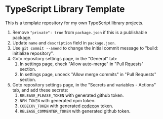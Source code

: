 # TypeScript Library Template

This is a template repository for my own TypeScript library projects.

1. Remove `"private": true` from `package.json` if this is a publishable package.
2. Update `name` and `description` field in `package.json`.
3. Use `git commit --amend` to change the initial commit message to "build: initialize repository".
4. Goto repository settings page, in the "General" tab:
   1. In settings page, check "Allow auto-merge" in "Pull Rquests" section.
   2. In settings page, unceck "Allow merge commits" in "Pull Requests" section.
5. Goto repository settings page, in the "Secrets and variables - Actions" tab, and add these secrets:
   1. `RELEASE_PLEASE_TOKEN` with generated github token.
   2. `NPM_TOKEN` with generated npm token.
   3. `CODECOV_TOKEN` with generated [codecov](https://app.codecov.io/) token.
   4. `RELEASE_COMMENTER_TOKEN` with generated github token.

